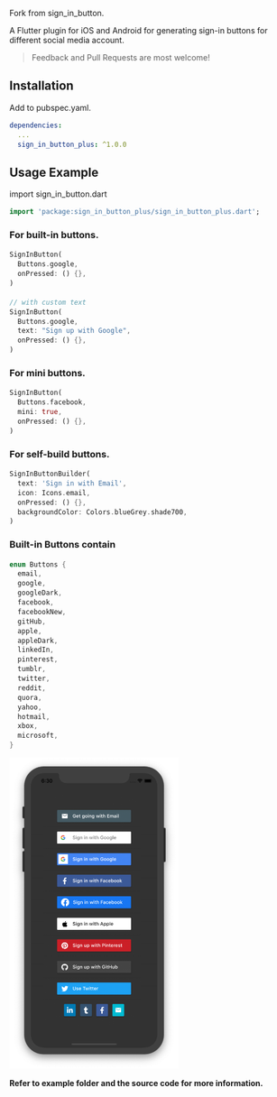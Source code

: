 Fork from sign_in_button.

A Flutter plugin for iOS and Android for generating sign-in buttons for different social media account.

> Feedback and Pull Requests are most welcome!

## Installation

Add to pubspec.yaml.

```yaml
dependencies:
  ...
  sign_in_button_plus: ^1.0.0
```

## Usage Example

import sign_in_button.dart

```dart
import 'package:sign_in_button_plus/sign_in_button_plus.dart';
```

### For built-in buttons.

```dart
SignInButton(
  Buttons.google,
  onPressed: () {},
)

// with custom text
SignInButton(
  Buttons.google,
  text: "Sign up with Google",
  onPressed: () {},
)
```

### For mini buttons.

```dart
SignInButton(
  Buttons.facebook,
  mini: true,
  onPressed: () {},
)
```

### For self-build buttons.

```dart
SignInButtonBuilder(
  text: 'Sign in with Email',
  icon: Icons.email,
  onPressed: () {},
  backgroundColor: Colors.blueGrey.shade700,
)
```

### Built-in Buttons contain

```dart
enum Buttons {
  email,
  google,
  googleDark,
  facebook,
  facebookNew,
  gitHub,
  apple,
  appleDark,
  linkedIn,
  pinterest,
  tumblr,
  twitter,
  reddit,
  quora,
  yahoo,
  hotmail,
  xbox,
  microsoft,
}
```

<img src="https://github.com/anmolthedeveloper/sign_in_button_plus/raw/main/showcase.png" width="300">

**Refer to example folder and the source code for more information.**
